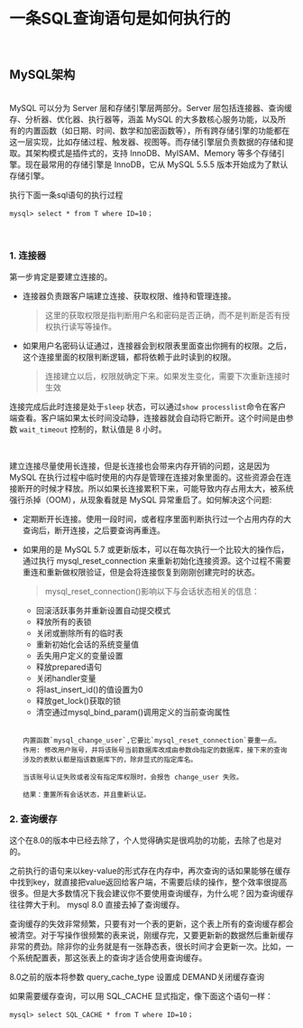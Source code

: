 # 一条SQL查询语句是如何执行的

<br/>

## MySQL架构
<br/>
MySQL 可以分为 Server 层和存储引擎层两部分。Server 层包括连接器、查询缓存、分析器、优化器、执行器等，涵盖 MySQL 的大多数核心服务功能，以及所有的内置函数（如日期、时间、数学和加密函数等），所有跨存储引擎的功能都在这一层实现，比如存储过程、触发器、视图等。而存储引擎层负责数据的存储和提取。其架构模式是插件式的，支持 InnoDB、MyISAM、Memory 等多个存储引擎。现在最常用的存储引擎是 InnoDB，它从 MySQL 5.5.5 版本开始成为了默认存储引擎。  


<br/>

执行下面一条sql语句的执行过程

```mysql
mysql> select * from T where ID=10；
```  

<br/>  

### 1. 连接器  

第一步肯定是要建立连接的。
- 连接器负责跟客户端建立连接、获取权限、维持和管理连接。
    > 这里的获取权限是指判断用户名和密码是否正确，而不是判断是否有授权执行读写等操作。  

- 如果用户名密码认证通过，连接器会到权限表里面查出你拥有的权限。之后，这个连接里面的权限判断逻辑，都将依赖于此时读到的权限。
    > 连接建立以后，权限就确定下来。如果发生变化，需要下次重新连接时生效
    
连接完成后此时连接是处于`sleep` 状态，可以通过`show processlist`命令在客户端查看。客户端如果太长时间没动静，连接器就会自动将它断开。这个时间是由参数 `wait_timeout` 控制的，默认值是 8 小时。
   
<br/>

建立连接尽量使用长连接，但是长连接也会带来内存开销的问题，这是因为 MySQL 在执行过程中临时使用的内存是管理在连接对象里面的。这些资源会在连接断开的时候才释放。所以如果长连接累积下来，可能导致内存占用太大，被系统强行杀掉（OOM），从现象看就是 MySQL 异常重启了。如何解决这个问题:
- 定期断开长连接。使用一段时间，或者程序里面判断执行过一个占用内存的大查询后，断开连接，之后要查询再重连。

- 如果用的是 MySQL 5.7 或更新版本，可以在每次执行一个比较大的操作后，通过执行 mysql_reset_connection 来重新初始化连接资源。这个过程不需要重连和重新做权限验证，但是会将连接恢复到刚刚创建完时的状态。

    > mysql_reset_connection()影响以下与会话状态相关的信息：
    * 回滚活跃事务并重新设置自动提交模式
    * 释放所有的表锁
    * 关闭或删除所有的临时表
    * 重新初始化会话的系统变量值
    * 丢失用户定义的变量设置
    * 释放prepared语句
    * 关闭handler变量
    * 将last_insert_id()的值设置为0
    * 释放get_lock()获取的锁
    * 清空通过mysql_bind_param()调用定义的当前查询属性
    
    <br/>

    ```
    内置函数`mysql_change_user`,它要比`mysql_reset_connection`要重一点。
    作用: 修改用户账号，并将该账号当前数据库改成由参数db指定的数据库，接下来的查询涉及的表默认都是指该数据库下的，除非显式的指定库名。
            
    当该账号认证失败或者没有指定库权限时，会报告 change_user 失败。
            
    结果：重置所有会话状态，并且重新认证。
    ```
    
### 2. 查询缓存
这个在8.0的版本中已经去除了，个人觉得确实是很鸡肋的功能，去除了也是对的。

之前执行的语句来以key-value的形式存在内存中，再次查询的话如果能够在缓存中找到key，就直接把value返回给客户端，不需要后续的操作，整个效率很提高很多。但是大多数情况下我会建议你不要使用查询缓存，为什么呢？因为查询缓存往往弊大于利。 mysql 8.0 直接去掉了查询缓存。

查询缓存的失效非常频繁，只要有对一个表的更新，这个表上所有的查询缓存都会被清空。对于写操作很频繁的表来说，刚缓存完，又要更新新的数据然后重新缓存非常的费劲。除非你的业务就是有一张静态表，很长时间才会更新一次。比如，一个系统配置表，那这张表上的查询才适合使用查询缓存。

8.0之前的版本将参数 query_cache_type 设置成 DEMAND关闭缓存查询

如果需要缓存查询，可以用 SQL_CACHE 显式指定，像下面这个语句一样：

```mysql
mysql> select SQL_CACHE * from T where ID=10；
```
